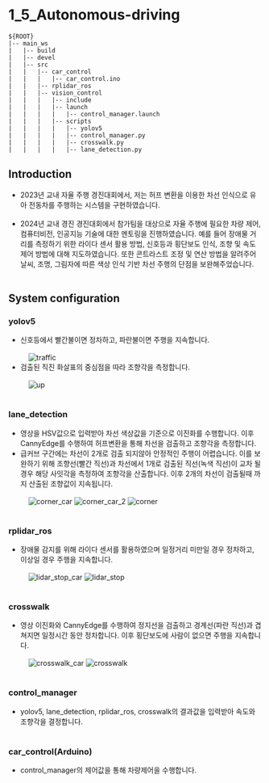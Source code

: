 # 1_5_Autonomous-driving
```  
${ROOT}  
|-- main_ws
|   |-- build
|   |-- devel
|   |-- src
|   |   |-- car_control
|   |   |   |-- car_control.ino
|   |   |-- rplidar_ros
|   |   |-- vision_control
|   |   |   |-- include
|   |   |   |-- launch
|   |   |   |   |-- control_manager.launch
|   |   |   |-- scripts
|   |   |   |   |-- yolov5
|   |   |   |   |-- control_manager.py
|   |   |   |   |-- crosswalk.py
|   |   |   |   |-- lane_detection.py
```  
## Introduction<br/>
* 2023년 교내 자율 주행 경진대회에서, 저는 허프 변환을 이용한 차선 인식으로 유아 전동차를 주행하는 시스템을 구현하였습니다.<br/><br/>
* 2024년 교내 경진 경진대회에서 참가팀을 대상으로 자율 주행에 필요한 차량 제어, 컴퓨터비전, 인공지능 기술에 대한 멘토링을 진행하였습니다. 예를 들어 장애물 거리를 측정하기 위한 라이다 센서 활용 방법, 신호등과 횡단보도 인식, 조향 및 속도 제어 방법에 대해 지도하였습니다. 또한 콘트라스트 조정 및 연산 방법을 알려주어 날씨, 조명, 그림자에 따른 색상 인식 기반 차선 주행의 단점을 보완해주었습니다.<br/><br/>
  
## **System configuration**
### yolov5<br/>
  * 신호등에서 빨간불이면 정차하고, 파란불이면 주행을 지속합니다.<br/><br/>
  &nbsp;&nbsp;&nbsp;&nbsp;![traffic](https://github.com/user-attachments/assets/3325e0f3-8c5d-4c82-a0a7-7be784703e73)<br/>
  * 검출된 직진 화살표의 중심점을 따라 조향각을 측정합니다.<br/><br/>
  &nbsp;&nbsp;&nbsp;&nbsp;![up](https://github.com/user-attachments/assets/31a45dc7-18eb-40d6-99ba-eb056b66a686)
  <br/><br/>

  ### lane_detection<br/>
  * 영상을 HSV값으로 입력받아 차선 색상값을 기준으로 이진화를 수행합니다. 이후 CannyEdge를 수행하여 허프변환을 통해 차선을 검출하고 조향각을 측정합니다.<br/>
  * 급커브 구간에는 차선이 2개로 검출 되지않아 안정적인 주행이 어렵습니다. 이를 보완하기 위해 조향선(빨간 직선)과 차선에서 1개로 검출된 직선(녹색 직선)이 교차 될 경우 해당 사잇각을 측정하여 조향각을 산출합니다. 이후 2개의 차선이 검출될때 까지 산출된 조향값이 지속됩니다.<br/><br/>
  &nbsp;&nbsp;&nbsp;&nbsp;![corner_car](https://github.com/user-attachments/assets/e47474e8-4d9f-457a-be03-36fc9e5626a0)
  ![corner_car_2](https://github.com/user-attachments/assets/db806a82-9a8e-496d-b097-b1e1c86c8aa5)
  ![corner](https://github.com/user-attachments/assets/b60fbfa3-19ae-44d1-b356-1e43c62b72bb)
  <br/><br/>
  
  ### rplidar_ros<br/>
  * 장애물 감지를 위해 라이다 센서를 활용하였으며 일정거리 미만일 경우 정차하고, 이상일 경우 주행을 지속합니다.<br/><br/>
  &nbsp;&nbsp;&nbsp;&nbsp;![lidar_stop_car](https://github.com/user-attachments/assets/8afdf4c6-7ab2-4ce3-9058-aea1ad58eadf)
  ![lidar_stop](https://github.com/user-attachments/assets/8510b564-6831-4b4b-8025-5e3552905c56)
  <br/><br/>

  ### crosswalk<br/>
  * 영상 이진화와 CannyEdge를 수행하여 정지선을 검출하고 경계선(파란 직선)과 겹쳐지면 일정시간 동안 정차합니다. 이후 횡단보도에 사람이 없으면 주행을 지속합니다.<br/><br/>
  &nbsp;&nbsp;&nbsp;&nbsp;![crosswalk_car](https://github.com/user-attachments/assets/934a6ca3-5cdd-45b0-a8b3-636f9b35682c)
  ![crosswalk](https://github.com/user-attachments/assets/351b5768-9822-40c2-b23f-ddae6693ef13)
  <br/><br/>

  ### control_manager<br/>
  * yolov5, lane_detection, rplidar_ros, crosswalk의 결과값을 입력받아 속도와 조향각을 결정합니다.<br/><br/>  
  ### car_control(Arduino)<br/>
  * control_manager의 제어값을 통해 차량제어을 수행합니다.
